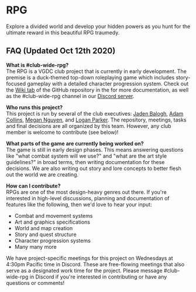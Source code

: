 # RPG
Explore a divided world and develop your hidden powers as you hunt for the ultimate reward in this beautiful RPG traumedy.

## FAQ (Updated Oct 12th 2020)

**What is #club-wide-rpg?**  
The RPG is a VGDC club project that is currently in early development. The premise is a duck-themed top-down roleplaying game which includes story-focused gameplay with a detailed character progression system. Check out the [Wiki tab](https://github.com/ubco-video-game-development-club/rpg/wiki) of the GitHub repository in the for more documentation, as well as the #club-wide-rpg channel in our [Discord server](https://discord.gg/ydXaAjQ).

**Who runs this project?**  
This project is run by several of the club executives: [Jaden Balogh](https://github.com/JadenBalogh), [Adam Collins](https://github.com/wubbadukky), [Megan Nguyen](https://github.com/lilmergo), and [Logan Parker](https://github.com/LoganParker). The repository, meetings, tasks and final decisions are all organized by this team. However, any club member is welcome to contribute (see below)!

**What parts of the game are currently being worked on?**  
The game is still in early design phases. This means answering questions like "what combat system will we use?" and "what are the art style guidelines?" in broad terms, then writing documentation for these decisions. We are also writing out story and lore concepts to better flesh out the world we are creating.

**How can I contribute?**  
RPGs are one of the most design-heavy genres out there. If you're interested in high-level discussions, planning and documentation of features like the following, then we'd love to hear your input:
 - Combat and movement systems
 - Art and graphics specifications
 - World and map creation
 - Story and quest structure
 - Character progression systems
 - Many many more

We have project-specific meetings for this project on Wednesdays at 4:30pm Pacific time in Discord. These are free-flowing meetings that also serve as a designated work time for the project. Please message #club-wide-rpg in Discord if you're interested in contributing or have any questions or comments!
